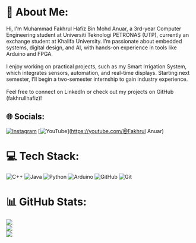 # 💫 About Me:
Hi, I'm Muhammad Fakhrul Hafiz Bin Mohd Anuar, a 3rd-year Computer Engineering student at Universiti Teknologi PETRONAS (UTP), currently an exchange student at Khalifa University. I’m passionate about embedded systems, digital design, and AI, with hands-on experience in tools like Arduino and FPGA.<br><br>I enjoy working on practical projects, such as my Smart Irrigation System, which integrates sensors, automation, and real-time displays. Starting next semester, I’ll begin a two-semester internship to gain industry experience.<br><br>Feel free to connect on LinkedIn or check out my projects on GitHub (fakhrullhafiz)!


## 🌐 Socials:
[![Instagram](https://img.shields.io/badge/Instagram-%23E4405F.svg?logo=Instagram&logoColor=white)](https://instagram.com/fakhrullhafiz) [![YouTube](https://img.shields.io/badge/YouTube-%23FF0000.svg?logo=YouTube&logoColor=white)](https://youtube.com/@Fakhrul Anuar) 

# 💻 Tech Stack:
![C++](https://img.shields.io/badge/c++-%2300599C.svg?style=flat&logo=c%2B%2B&logoColor=white) ![Java](https://img.shields.io/badge/java-%23ED8B00.svg?style=flat&logo=openjdk&logoColor=white) ![Python](https://img.shields.io/badge/python-3670A0?style=flat&logo=python&logoColor=ffdd54) ![Arduino](https://img.shields.io/badge/-Arduino-00979D?style=flat&logo=Arduino&logoColor=white) ![GitHub](https://img.shields.io/badge/github-%23121011.svg?style=flat&logo=github&logoColor=white) ![Git](https://img.shields.io/badge/git-%23F05033.svg?style=flat&logo=git&logoColor=white)
# 📊 GitHub Stats:
![](https://github-readme-stats.vercel.app/api?username=fakhrullhafiz&theme=city_lights&hide_border=false&include_all_commits=false&count_private=false)<br/>
![](https://github-readme-streak-stats.herokuapp.com/?user=fakhrullhafiz&theme=city_lights&hide_border=false)<br/>
![](https://github-readme-stats.vercel.app/api/top-langs/?username=fakhrullhafiz&theme=city_lights&hide_border=false&include_all_commits=false&count_private=false&layout=compact)

<!-- Proudly created with GPRM ( https://gprm.itsvg.in ) -->
